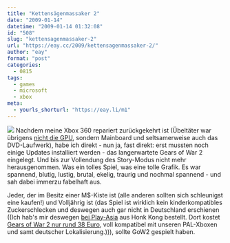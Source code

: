 ```yaml
---
title: "Kettensägenmassaker 2"
date: "2009-01-14"
datetime: "2009-01-14 01:32:08"
id: "508"
slug: "kettensagenmassaker-2"
url: "https://eay.cc/2009/kettensagenmassaker-2/"
author: "eay"
format: "post"
categories:
  - 0815
tags:
  - games
  - microsoft
  - xbox
meta:
  - yourls_shorturl: "https://eay.li/m1"
---
```


![](/uploads/2009/gearsofwar2.jpg) Nachdem meine Xbox 360 repariert zurückgekehrt ist (Übeltäter war übrigens [nicht die GPU](//eay.cc/2008/error-74/), sondern Mainboard und seltsamerweise auch das DVD-Laufwerk), habe ich direkt - nun ja, fast direkt: erst mussten noch einige Updates installiert werden - das langerwartete Gears of War 2 eingelegt. Und bis zur Vollendung des Story-Modus nicht mehr herausgenommen. Was ein tolles Spiel, was eine tolle Grafik. Es war spannend, blutig, lustig, brutal, ekelig, traurig und nochmal spannend - und sah dabei immerzu fabelhaft aus.

Jeder, der im Besitz einer M$-Kiste ist (alle anderen sollten sich schleunigst eine kaufen!) und Volljährig ist (das Spiel ist wirklich kein kinderkompatibles Zuckerschlecken und deswegen auch gar nicht in Deutschland erschienen ((Ich hab's mir deswegen [bei Play-Asia](http://www.play-asia.com/SOap-23-83-ac2n-49-en.html) aus Honk Kong bestellt. Dort kostet [Gears of War 2 nur rund 38 Euro](http://www.play-asia.com/paOS-13-71-dw-49-en-70-2lrf.html), voll kompatibel mit unseren PAL-Xboxen und samt deutscher Lokalisierung.))), sollte GoW2 gespielt haben.
